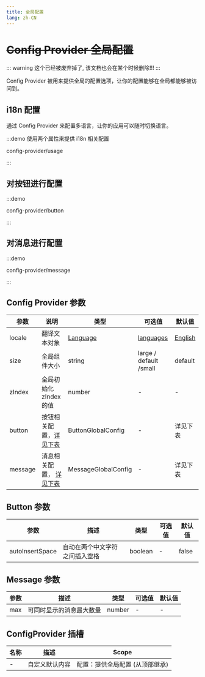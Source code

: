 ```yaml
---
title: 全局配置
lang: zh-CN
---
```


# ~~Config Provider 全局配置~~

::: warning
这个已经被废弃掉了, 该文档也会在某个时候删除!!!
:::

Config Provider 被用来提供全局的配置选项，让你的配置能够在全局都能够被访问到。

## i18n 配置

通过 Config Provider 来配置多语言，让你的应用可以随时切换语言。

:::demo 使用两个属性来提供 i18n 相关配置

config-provider/usage

:::

## 对按钮进行配置

:::demo

config-provider/button

:::

## 对消息进行配置

:::demo

config-provider/message

:::

## Config Provider 参数

| 参数      | 说明                                  | 类型                                                                                                                                 | 可选值                                                                                     | 默认值                                                                                         |
| ------- | ----------------------------------- | ---------------------------------------------------------------------------------------------------------------------------------- | --------------------------------------------------------------------------------------- | ------------------------------------------------------------------------------------------- |
| locale  | 翻译文本对象                              | [Language](https://github.com/element-plus/element-plus/blob/a98ff9b40c0c3d2b9959f99919bd8363e3e3c25a/packages/locale/index.ts#L5) | [languages](https://github.com/element-plus/element-plus/tree/dev/packages/locale/lang) | [English](https://github.com/element-plus/element-plus/blob/dev/packages/locale/lang/en.ts) |
| size    | 全局组件大小                              | string                                                                                                                             | large / default /small                                                                  | default                                                                                     |
| zIndex  | 全局初始化 zIndex 的值                     | number                                                                                                                             | -                                                                                       | -                                                                                           |
| button  | 按钮相关配置，[详见下表](#button-attributes)   | ButtonGlobalConfig                                                                                                                 | -                                                                                       | 详见下表                                                                                        |
| message | 消息相关配置， [详见下表](#message-attributes) | MessageGlobalConfig                                                                                                                | -                                                                                       | 详见下表                                                                                        |

## Button 参数

| 参数              | 描述              | 类型      | 可选值 | 默认值   |
| --------------- | --------------- | ------- | --- | ----- |
| autoInsertSpace | 自动在两个中文字符之间插入空格 | boolean | -   | false |

## Message 参数

| 参数  | 描述           | 类型     | 可选值 | 默认值 |
| --- | ------------ | ------ | --- | --- |
| max | 可同时显示的消息最大数量 | number | -   | -   |

## ConfigProvider 插槽

| 名称 | 描述      | Scope             |
| -- | ------- | ----------------- |
| -  | 自定义默认内容 | 配置：提供全局配置 (从顶部继承) |
